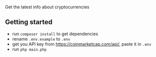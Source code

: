 Get the latest info about cryptocurrencies

## Getting started

- run `composer install` to get dependencies
- rename `.env.example` to `.env`
- get you API key from https://coinmarketcap.com/api/, paste it in `.env`
- run `php main.php`